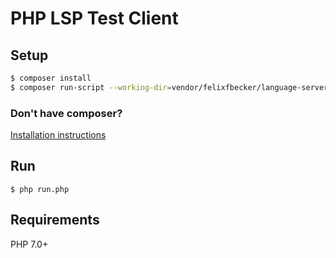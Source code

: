 # PHP LSP Test Client

## Setup

```bash
$ composer install
$ composer run-script --working-dir=vendor/felixfbecker/language-server parse-stubs
```

### Don't have composer?
[Installation instructions](https://getcomposer.org/download/)


## Run

```
$ php run.php
```

## Requirements

PHP 7.0+